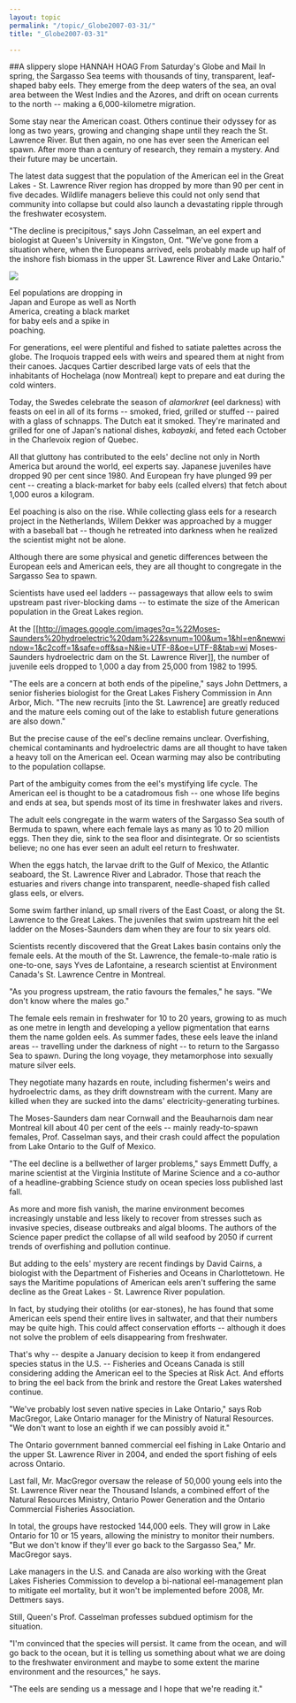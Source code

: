 ```yaml
---
layout: topic
permalink: "/topic/_Globe2007-03-31/"
title: "_Globe2007-03-31"

---
```


##A slippery slope
HANNAH HOAG
From Saturday's Globe and Mail
In spring, the Sargasso Sea teems with thousands of tiny, transparent, leaf-shaped baby eels. They emerge from the deep waters of the sea, an oval area between the West Indies and the Azores, and drift on ocean currents to the north -- making a 6,000-kilometre migration.

Some stay near the American coast. Others continue their odyssey for as long as two years, growing and changing shape until they reach the St. Lawrence River. But then again, no one has ever seen the American eel spawn. After more than a century of research, they remain a mystery. And their future may be uncertain.

The latest data suggest that the population of the American eel in the Great Lakes - St. Lawrence River region has dropped by more than 90 per cent in five decades. Wildlife managers believe this could not only send that community into collapse but could also launch a devastating ripple through the freshwater ecosystem.

"The decline is precipitous," says John Casselman, an eel expert and biologist at Queen's University in Kingston, Ont. "We've gone from a situation where, when the Europeans arrived, eels probably made up half of the inshore fish biomass in the upper St. Lawrence River and Lake Ontario."

<div class="photowrap" style="width: 235px;">
<img src="http://K7Waterfront.org/Images/Eels.jpg">

Eel populations are dropping in Japan and Europe as well as North America, creating a black market for baby eels and a spike in poaching.

</div>

For generations, eel were plentiful and fished to satiate palettes across the globe. The Iroquois trapped eels with weirs and speared them at night from their canoes. Jacques Cartier described large vats of eels that the inhabitants of Hochelaga (now Montreal) kept to prepare and eat during the cold winters.

Today, the Swedes celebrate the season of <i>alamorkret</i> (eel darkness) with feasts on eel in all of its forms -- smoked, fried, grilled or stuffed -- paired with a glass of schnapps. The Dutch eat it smoked. They're marinated and grilled for one of Japan's national dishes, <i>kabayaki</i>, and feted each October in the Charlevoix region of Quebec.

All that gluttony has contributed to the eels' decline not only in North America but around the world, eel experts say. Japanese juveniles have dropped 90 per cent since 1980. And European fry have plunged 99 per cent -- creating a black-market for baby eels (called elvers) that fetch about 1,000 euros a kilogram.

Eel poaching is also on the rise. While collecting glass eels for a research project in the Netherlands, Willem Dekker was approached by a mugger with a baseball bat -- though he retreated into darkness when he realized the scientist might not be alone.

Although there are some physical and genetic differences between the European eels and American eels, they are all thought to congregate in the Sargasso Sea to spawn.

Scientists have used eel ladders -- passageways that allow eels to swim upstream past river-blocking dams -- to estimate the size of the American population in the Great Lakes region.

At the [[http://images.google.com/images?q=%22Moses-Saunders%20hydroelectric%20dam%22&svnum=100&um=1&hl=en&newwindow=1&c2coff=1&safe=off&sa=N&ie=UTF-8&oe=UTF-8&tab=wi Moses-Saunders hydroelectric dam on the St. Lawrence River]], the number of juvenile eels dropped to 1,000 a day from 25,000 from 1982 to 1995.

"The eels are a concern at both ends of the pipeline," says John Dettmers, a senior fisheries biologist for the Great Lakes Fishery Commission in Ann Arbor, Mich. "The new recruits [into the St. Lawrence] are greatly reduced and the mature eels coming out of the lake to establish future generations are also down."

But the precise cause of the eel's decline remains unclear. Overfishing, chemical contaminants and hydroelectric dams are all thought to have taken a heavy toll on the American eel. Ocean warming may also be contributing to the population collapse.

Part of the ambiguity comes from the eel's mystifying life cycle. The American eel is thought to be a catadromous fish -- one whose life begins and ends at sea, but spends most of its time in freshwater lakes and rivers.

The adult eels congregate in the warm waters of the Sargasso Sea south of Bermuda to spawn, where each female lays as many as 10 to 20 million eggs. Then they die, sink to the sea floor and disintegrate. Or so scientists believe; no one has ever seen an adult eel return to freshwater.

When the eggs hatch, the larvae drift to the Gulf of Mexico, the Atlantic seaboard, the St. Lawrence River and Labrador. Those that reach the estuaries and rivers change into transparent, needle-shaped fish called glass eels, or elvers.

Some swim farther inland, up small rivers of the East Coast, or along the St. Lawrence to the Great Lakes. The juveniles that swim upstream hit the eel ladder on the Moses-Saunders dam when they are four to six years old.

Scientists recently discovered that the Great Lakes basin contains only the female eels. At the mouth of the St. Lawrence, the female-to-male ratio is one-to-one, says Yves de Lafontaine, a research scientist at Environment Canada's St. Lawrence Centre in Montreal.

"As you progress upstream, the ratio favours the females," he says. "We don't know where the males go."

The female eels remain in freshwater for 10 to 20 years, growing to as much as one metre in length and developing a yellow pigmentation that earns them the name golden eels. As summer fades, these eels leave the inland areas -- travelling under the darkness of night -- to return to the Sargasso Sea to spawn. During the long voyage, they metamorphose into sexually mature silver eels.

They negotiate many hazards en route, including fishermen's weirs and hydroelectric dams, as they drift downstream with the current. Many are killed when they are sucked into the dams' electricity-generating turbines.

The Moses-Saunders dam near Cornwall and the Beauharnois dam near Montreal kill about 40 per cent of the eels -- mainly ready-to-spawn females, Prof. Casselman says, and their crash could affect the population from Lake Ontario to the Gulf of Mexico.

"The eel decline is a bellwether of larger problems," says Emmett Duffy, a marine scientist at the Virginia Institute of Marine Science and a co-author of a headline-grabbing Science study on ocean species loss published last fall.

As more and more fish vanish, the marine environment becomes increasingly unstable and less likely to recover from stresses such as invasive species, disease outbreaks and algal blooms. The authors of the Science paper predict the collapse of all wild seafood by 2050 if current trends of overfishing and pollution continue.

But adding to the eels' mystery are recent findings by David Cairns, a biologist with the Department of Fisheries and Oceans in Charlottetown. He says the Maritime populations of American eels aren't suffering the same decline as the Great Lakes - St. Lawrence River population.

In fact, by studying their otoliths (or ear-stones), he has found that some American eels spend their entire lives in saltwater, and that their numbers may be quite high. This could affect conservation efforts -- although it does not solve the problem of eels disappearing from freshwater.

That's why -- despite a January decision to keep it from endangered species status in the U.S. -- Fisheries and Oceans Canada is still considering adding the American eel to the Species at Risk Act. And efforts to bring the eel back from the brink and restore the Great Lakes watershed continue.

"We've probably lost seven native species in Lake Ontario," says Rob MacGregor, Lake Ontario manager for the Ministry of Natural Resources. "We don't want to lose an eighth if we can possibly avoid it."

The Ontario government banned commercial eel fishing in Lake Ontario and the upper St. Lawrence River in 2004, and ended the sport fishing of eels across Ontario.

Last fall, Mr. MacGregor oversaw the release of 50,000 young eels into the St. Lawrence River near the Thousand Islands, a combined effort of the Natural Resources Ministry, Ontario Power Generation and the Ontario Commercial Fisheries Association.

In total, the groups have restocked 144,000 eels. They will grow in Lake Ontario for 10 or 15 years, allowing the ministry to monitor their numbers. "But we don't know if they'll ever go back to the Sargasso Sea," Mr. MacGregor says.

Lake managers in the U.S. and Canada are also working with the Great Lakes Fisheries Commission to develop a bi-national eel-management plan to mitigate eel mortality, but it won't be implemented before 2008, Mr. Dettmers says.

Still, Queen's Prof. Casselman professes subdued optimism for the situation.

"I'm convinced that the species will persist. It came from the ocean, and will go back to the ocean, but it is telling us something about what we are doing to the freshwater environment and maybe to some extent the marine environment and the resources," he says.

"The eels are sending us a message and I hope that we're reading it."

